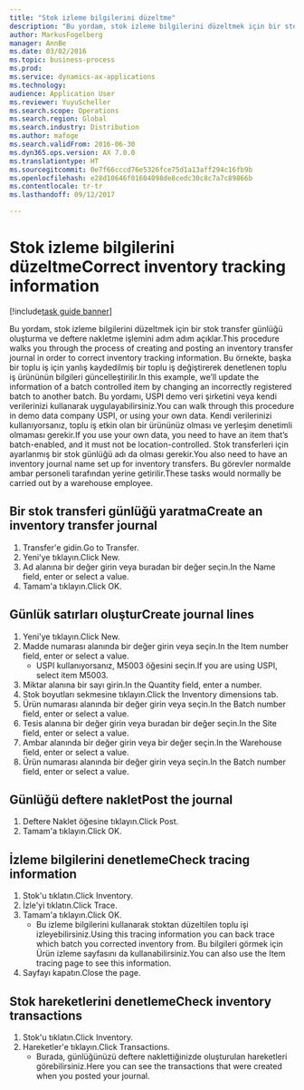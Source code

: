 ```yaml
---
title: "Stok izleme bilgilerini düzeltme"
description: "Bu yordam, stok izleme bilgilerini düzeltmek için bir stok transfer günlüğü oluşturma ve deftere nakletme işlemini adım adım açıklar."
author: MarkusFogelberg
manager: AnnBe
ms.date: 03/02/2016
ms.topic: business-process
ms.prod: 
ms.service: dynamics-ax-applications
ms.technology: 
audience: Application User
ms.reviewer: YuyuScheller
ms.search.scope: Operations
ms.search.region: Global
ms.search.industry: Distribution
ms.author: mafoge
ms.search.validFrom: 2016-06-30
ms.dyn365.ops.version: AX 7.0.0
ms.translationtype: HT
ms.sourcegitcommit: 0e7f66cccd76e5326fce75d1a13aff294c16fb9b
ms.openlocfilehash: e28d10646f01604098de8cedc30c8c7a7c89866b
ms.contentlocale: tr-tr
ms.lasthandoff: 09/12/2017

---
```

# <a name="correct-inventory-tracking-information"></a><span data-ttu-id="fbb74-103">Stok izleme bilgilerini düzeltme</span><span class="sxs-lookup"><span data-stu-id="fbb74-103">Correct inventory tracking information</span></span>

[!include[task guide banner](../../includes/task-guide-banner.md)]

<span data-ttu-id="fbb74-104">Bu yordam, stok izleme bilgilerini düzeltmek için bir stok transfer günlüğü oluşturma ve deftere nakletme işlemini adım adım açıklar.</span><span class="sxs-lookup"><span data-stu-id="fbb74-104">This procedure walks you through the process of creating and posting an inventory transfer journal in order to correct inventory tracking information.</span></span> <span data-ttu-id="fbb74-105">Bu örnekte, başka bir toplu iş için yanlış kaydedilmiş bir toplu iş değiştirerek denetlenen toplu iş ürününün bilgileri güncelleştirilir.</span><span class="sxs-lookup"><span data-stu-id="fbb74-105">In this example, we’ll update the information of a batch controlled item by changing an incorrectly registered batch to another batch.</span></span> <span data-ttu-id="fbb74-106">Bu yordamı, USPI demo veri şirketini veya kendi verilerinizi kullanarak uygulayabilirsiniz.</span><span class="sxs-lookup"><span data-stu-id="fbb74-106">You can walk through this procedure in demo data company USPI, or using your own data.</span></span> <span data-ttu-id="fbb74-107">Kendi verilerinizi kullanıyorsanız, toplu iş etkin olan bir ürününüz olması ve yerleşim denetimli olmaması gerekir.</span><span class="sxs-lookup"><span data-stu-id="fbb74-107">If you use your own data, you need to have an item that’s batch-enabled, and it must not be location-controlled.</span></span> <span data-ttu-id="fbb74-108">Stok transferleri için ayarlanmış bir stok günlüğü adı da olması gerekir.</span><span class="sxs-lookup"><span data-stu-id="fbb74-108">You also need to have an inventory journal name set up for inventory transfers.</span></span> <span data-ttu-id="fbb74-109">Bu görevler normalde ambar personeli tarafından yerine getirilir.</span><span class="sxs-lookup"><span data-stu-id="fbb74-109">These tasks would normally be carried out by a warehouse employee.</span></span>


## <a name="create-an-inventory-transfer-journal"></a><span data-ttu-id="fbb74-110">Bir stok transferi günlüğü yaratma</span><span class="sxs-lookup"><span data-stu-id="fbb74-110">Create an inventory transfer journal</span></span>
1. <span data-ttu-id="fbb74-111">Transfer'e gidin.</span><span class="sxs-lookup"><span data-stu-id="fbb74-111">Go to Transfer.</span></span>
2. <span data-ttu-id="fbb74-112">Yeni'ye tıklayın.</span><span class="sxs-lookup"><span data-stu-id="fbb74-112">Click New.</span></span>
3. <span data-ttu-id="fbb74-113">Ad alanına bir değer girin veya buradan bir değer seçin.</span><span class="sxs-lookup"><span data-stu-id="fbb74-113">In the Name field, enter or select a value.</span></span>
4. <span data-ttu-id="fbb74-114">Tamam'a tıklayın.</span><span class="sxs-lookup"><span data-stu-id="fbb74-114">Click OK.</span></span>

## <a name="create-journal-lines"></a><span data-ttu-id="fbb74-115">Günlük satırları oluştur</span><span class="sxs-lookup"><span data-stu-id="fbb74-115">Create journal lines</span></span>
1. <span data-ttu-id="fbb74-116">Yeni'ye tıklayın.</span><span class="sxs-lookup"><span data-stu-id="fbb74-116">Click New.</span></span>
2. <span data-ttu-id="fbb74-117">Madde numarası alanında bir değer girin veya seçin.</span><span class="sxs-lookup"><span data-stu-id="fbb74-117">In the Item number field, enter or select a value.</span></span>
    * <span data-ttu-id="fbb74-118">USPI kullanıyorsanız, M5003 öğesini seçin.</span><span class="sxs-lookup"><span data-stu-id="fbb74-118">If you are using USPI, select item M5003.</span></span>  
3. <span data-ttu-id="fbb74-119">Miktar alanına bir sayı girin.</span><span class="sxs-lookup"><span data-stu-id="fbb74-119">In the Quantity field, enter a number.</span></span>
4. <span data-ttu-id="fbb74-120">Stok boyutları sekmesine tıklayın.</span><span class="sxs-lookup"><span data-stu-id="fbb74-120">Click the Inventory dimensions tab.</span></span>
5. <span data-ttu-id="fbb74-121">Ürün numarası alanında bir değer girin veya seçin.</span><span class="sxs-lookup"><span data-stu-id="fbb74-121">In the Batch number field, enter or select a value.</span></span>
6. <span data-ttu-id="fbb74-122">Tesis alanına bir değer girin veya buradan bir değer seçin.</span><span class="sxs-lookup"><span data-stu-id="fbb74-122">In the Site field, enter or select a value.</span></span>
7. <span data-ttu-id="fbb74-123">Ambar alanında bir değer girin veya bir değer seçin.</span><span class="sxs-lookup"><span data-stu-id="fbb74-123">In the Warehouse field, enter or select a value.</span></span>
8. <span data-ttu-id="fbb74-124">Ürün numarası alanında bir değer girin veya seçin.</span><span class="sxs-lookup"><span data-stu-id="fbb74-124">In the Batch number field, enter or select a value.</span></span>

## <a name="post-the-journal"></a><span data-ttu-id="fbb74-125">Günlüğü deftere naklet</span><span class="sxs-lookup"><span data-stu-id="fbb74-125">Post the journal</span></span>
1. <span data-ttu-id="fbb74-126">Deftere Naklet öğesine tıklayın.</span><span class="sxs-lookup"><span data-stu-id="fbb74-126">Click Post.</span></span>
2. <span data-ttu-id="fbb74-127">Tamam'a tıklayın.</span><span class="sxs-lookup"><span data-stu-id="fbb74-127">Click OK.</span></span>

## <a name="check-tracing-information"></a><span data-ttu-id="fbb74-128">İzleme bilgilerini denetleme</span><span class="sxs-lookup"><span data-stu-id="fbb74-128">Check tracing information</span></span>
1. <span data-ttu-id="fbb74-129">Stok'u tıklatın.</span><span class="sxs-lookup"><span data-stu-id="fbb74-129">Click Inventory.</span></span>
2. <span data-ttu-id="fbb74-130">İzle'yi tıklatın.</span><span class="sxs-lookup"><span data-stu-id="fbb74-130">Click Trace.</span></span>
3. <span data-ttu-id="fbb74-131">Tamam'a tıklayın.</span><span class="sxs-lookup"><span data-stu-id="fbb74-131">Click OK.</span></span>
    * <span data-ttu-id="fbb74-132">Bu izleme bilgilerini kullanarak stoktan düzeltilen toplu işi izleyebilirsiniz.</span><span class="sxs-lookup"><span data-stu-id="fbb74-132">Using this tracing information you can back trace which batch you corrected inventory from.</span></span>  <span data-ttu-id="fbb74-133">Bu bilgileri görmek için Ürün izleme sayfasını da kullanabilirsiniz.</span><span class="sxs-lookup"><span data-stu-id="fbb74-133">You can also use the Item tracing page to see this information.</span></span>  
4. <span data-ttu-id="fbb74-134">Sayfayı kapatın.</span><span class="sxs-lookup"><span data-stu-id="fbb74-134">Close the page.</span></span>

## <a name="check-inventory-transactions"></a><span data-ttu-id="fbb74-135">Stok hareketlerini denetleme</span><span class="sxs-lookup"><span data-stu-id="fbb74-135">Check inventory transactions</span></span>
1. <span data-ttu-id="fbb74-136">Stok'u tıklatın.</span><span class="sxs-lookup"><span data-stu-id="fbb74-136">Click Inventory.</span></span>
2. <span data-ttu-id="fbb74-137">Hareketler'e tıklayın.</span><span class="sxs-lookup"><span data-stu-id="fbb74-137">Click Transactions.</span></span>
    * <span data-ttu-id="fbb74-138">Burada, günlüğünüzü deftere naklettiğinizde oluşturulan hareketleri görebilirsiniz.</span><span class="sxs-lookup"><span data-stu-id="fbb74-138">Here you can see the transactions that were created when you posted your journal.</span></span>   

